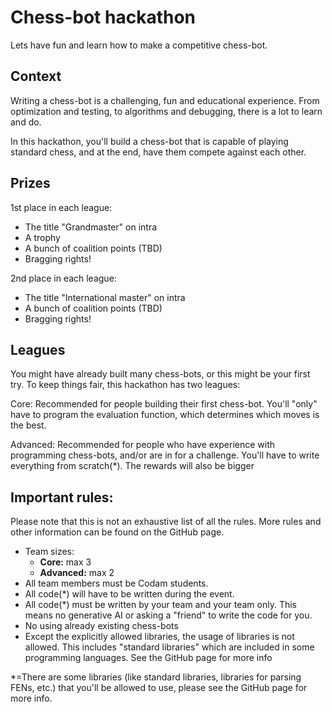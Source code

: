# Chess-bot hackathon
Lets have fun and learn how to make a competitive chess-bot.

## Context
Writing a chess-bot is a challenging, fun and educational experience. From
optimization and testing, to algorithms and debugging, there is a lot to learn
and do.

In this hackathon, you'll build a chess-bot that is capable of playing standard
chess, and at the end, have them compete against each other.

## Prizes
1st place in each league:
- The title "Grandmaster" on intra
- A trophy
- A bunch of coalition points (TBD)
- Bragging rights!

2nd place in each league:
- The title "International master" on intra
- A bunch of coalition points (TBD)
- Bragging rights!

## Leagues
You might have already built many chess-bots, or this might be your first try.
To keep things fair, this hackathon has two leagues:

Core:
	Recommended for people building their first chess-bot. You'll "only" have
	to program the evaluation function, which determines which moves is the
	best.

Advanced:
	Recommended for people who have experience with programming chess-bots,
	and/or are in for a challenge. You'll have to write everything from
	scratch(\*). The rewards will also be bigger

## Important rules:
Please note that this is not an exhaustive list of all the rules. More rules and
other information can be found on the GitHub page.

- Team sizes:
	- **Core:**		max 3
	- **Advanced:**	max 2
- All team members must be Codam students.
- All code(\*) will have to be written during the event.
- All code(\*) must be written by your team and your team only. This means no
generative AI or asking a "friend" to write the code for you.
- No using already existing chess-bots
- Except the explicitly allowed libraries, the usage of libraries is not
allowed. This includes "standard libraries" which are included in some
programming languages. See the GitHub page for more info

\*=There are some libraries (like standard libraries, libraries for parsing
FENs, etc.) that you'll be allowed to use, please see the GitHub page for more
info.
